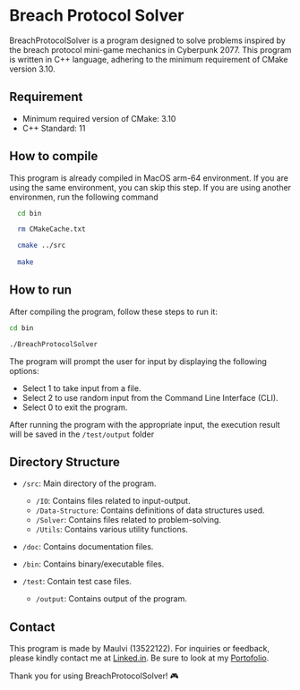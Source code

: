 
# Breach Protocol Solver

BreachProtocolSolver is a program designed to solve problems inspired by the breach protocol mini-game mechanics in Cyberpunk 2077. This program is written in C++ language, adhering to the minimum requirement of CMake version 3.10.




## Requirement

- Minimum required version of CMake: 3.10
- C++ Standard: 11




## How to compile

This program is already compiled in MacOS arm-64 environment. If you are using the same environment, you can skip this step. If you are using another environmen, run the following command

```bash
  cd bin

  rm CMakeCache.txt

  cmake ../src
  
  make
```


## How to run

After compiling the program, follow these steps to run it:

```bash
cd bin

./BreachProtocolSolver
```
The program will prompt the user for input by displaying the following options:

- Select 1 to take input from a file.
- Select 2 to use random input from the Command Line Interface (CLI).
- Select 0 to exit the program.

After running the program with the appropriate input, the execution result will be saved in the `/test/output` folder



## Directory Structure
-  `/src`: Main directory of the program.
    - `/IO`: Contains files related to input-output.
    - `/Data-Structure`: Contains definitions of data structures used.
    - `/Solver`: Contains files related to problem-solving.
    - `/Utils`: Contains various utility functions.

- `/doc`: Contains documentation files.
- `/bin`: Contains binary/executable files.
- `/test`: Contain test case files.
    - `/output`: Contains output of the program.
## Contact
This program is made by Maulvi (13522122). For inquiries or feedback, please kindly contact me at [Linked.in](https://www.linkedin.com/in/maulvi-ziadinda-maulana-02b1a5225/). Be sure to look at my [Portofolio](maulvi-zm.github.io).

Thank you for using BreachProtocolSolver! 🎮

